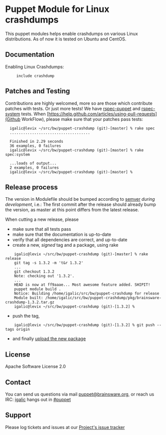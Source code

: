 # Puppet Module for Linux crashdumps

This puppet modules helps enable crashdumps on various Linux distributions. As of now it is tested on Ubuntu and CentOS.

## Documentation

Enabling Linux Crashdumps:

```puppet
     include crashdump
```

## Patches and Testing

Contributions are highly welcomed, more so are those which contribute patches with tests. Or just more tests! We have [rspec-puppet](http://rspec-puppet.com/) and [rspec-system](https://github.com/puppetlabs/rspec-system-serverspec) tests. When [https://help.github.com/articles/using-pull-requests](Github WorkFlow), please make sure that your patches pass tests:

```
  igalic@levix ~/src/bw/puppet-crashdump (git)-[master] % rake spec
  ....................................

  Finished in 2.29 seconds
  36 examples, 0 failures
  igalic@levix ~/src/bw/puppet-crashdump (git)-[master] % rake spec:system

  ...loads of output...
  2 examples, 0 failures
  igalic@levix ~/src/bw/puppet-crashdump (git)-[master] %
```

## Release process

The version in Modulefile should be bumped according to [semver](http://semver.org/) *during development*, i.e.: The first commit after the release should already bump the version, as master at this point differs from the latest release.

When cutting a new release, please

* make sure that all tests pass
* make sure that the documentation is up-to-date
* verify that all dependencies are correct, and up-to-date
* create a new, *signed* tag and a package, using rake

```
    igalic@levix ~/src/bw/puppet-crashdump (git)-[master] % rake release
    git tag -s 1.3.2 -m 't&r 1.3.2'
    ...
    git checkout 1.3.2
    Note: checking out '1.3.2'.
    ...
    HEAD is now at ff9aaae... Most awesome feature added. SHIPIT!
    puppet module build .
    Notice: Building /home/igalic/src/bw/puppet-crashdump for release
    Module built: /home/igalic/src/bw/puppet-crashdump/pkg/brainsware-crashdump-1.3.2.tar.gz
    igalic@levix ~/src/bw/puppet-crashdump (git)-[1.3.2] %
```

* push the tag,

```
    igalic@levix ~/src/bw/puppet-crashdump (git)-[1.3.2] % git push --tags origin
```

* and finally [upload the new package](http://forge.puppetlabs.com/brainsware/linux-crashdump/upload)

License
-------

Apache Software License 2.0


Contact
-------

You can send us questions via mail [puppet@brainsware.org](puppet@brainsware.org), or reach us IRC: [igalic](https://github.com/igalic) hangs out in [#puppet](irc://freenode.org/#puppet)

Support
-------

Please log tickets and issues at our [Project's issue tracker](https://github.com/Brainsware/puppet-crashdump/issues)
